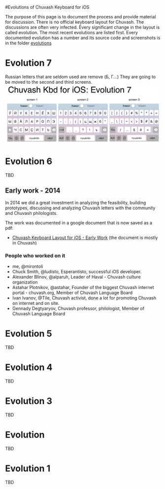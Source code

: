 #Evolutions of Chuvash Keyboard for iOS

The purpose of this page is to document the process and provide material for discussion. There is no official keyboard layout for Chuvash. The discussions are often very infected. Every significant change in the layout is called evolution. The most recent evolutions are listed first. Every documented evolution has a number and its source code and screenshots is in the folder [evolutions](evolutions)

# Evolution 7
Russian letters that are seldom used are remove (Б, Г...) They are going to be moved to the second and third screens.
![Evolution 7](cv-kbd-ios-evolution-07.png?raw=true)

# Evolution 6

TBD

## Early work - 2014

In 2014 we did a great investment in analyzing the feasibility, building prototypes, discussing and analyzing Chuvash letters with the community and Chuvash philologists. 

The work was documented in a google document that is now saved as a pdf:

- [Chuvash Keyboard Layout for iOS - Early Work](cv-kbd-ios-evolutions-early-collab.pdf) (the document is mostly in Chuvash)

### People who worked on it
- me, @mirontoli
- Chuck Smith, @ludisto, Esperantisto, successful iOS developer. 
- Alexander Blinov, @alparuh, Leader of Haval - Chuvash culture organization
- Astahar Plotnikov, @astahar, Founder of the biggest Chuvash internet portal - chuvash.org, Member of Chuvash Language Board
- Ivan Ivanov, @Tile, Chuvash activist, done a lot for promoting Chuvash on internet and on site.
- Gennady Degtyaryov, Chuvash professor, philologist, Member of Chuvash Language Board

# Evolution 5

TBD

# Evolution 4

TBD

# Evolution 3

TBD

# Evolution 

TBD

# Evolution 1

TBD
